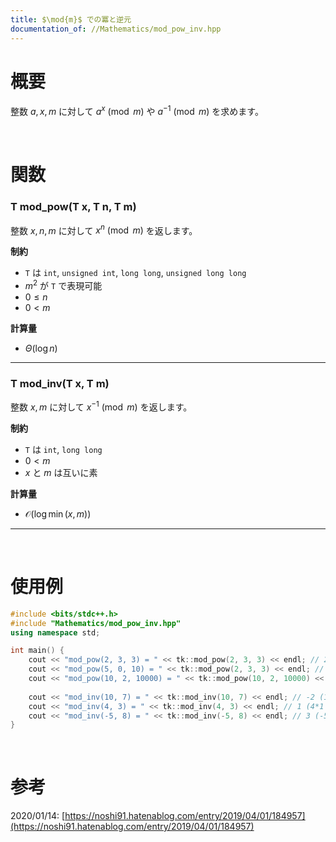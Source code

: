 ```yaml
---
title: $\mod{m}$ での冪と逆元
documentation_of: //Mathematics/mod_pow_inv.hpp
---
```


# 概要

整数 $a, x, m$ に対して $a^x \pmod{m}$ や $a^{-1} \pmod{m}$ を求めます。  

<br>

# 関数

### T mod_pow(T x, T n, T m)

整数 $x, n, m$ に対して $x^n \pmod{m}$ を返します。  

**制約**

- `T` は `int`, `unsigned int`, `long long`, `unsigned long long`
- $m^2$ が `T` で表現可能
- $0 \leq n$
- $0 < m$

**計算量**

- $\Theta(\log{n})$

---

### T mod_inv(T x, T m)

整数 $x, m$ に対して $x^{-1} \pmod{m}$ を返します。  

**制約**

- `T` は `int`, `long long`
- $0 < m$
- $x$ と $m$ は互いに素

**計算量**

- $\mathcal{O}(\log{\min(x, m)})$

---

<br>

# 使用例

```cpp
#include <bits/stdc++.h>
#include "Mathematics/mod_pow_inv.hpp"
using namespace std;

int main() {
	cout << "mod_pow(2, 3, 3) = " << tk::mod_pow(2, 3, 3) << endl; // 2 (2^3 = 8)
	cout << "mod_pow(5, 0, 10) = " << tk::mod_pow(2, 3, 3) << endl; // 1 (5^0 = 1)
	cout << "mod_pow(10, 2, 10000) = " << tk::mod_pow(10, 2, 10000) << endl; // 100 (10^2 = 100)
	
	cout << "mod_inv(10, 7) = " << tk::mod_inv(10, 7) << endl; // -2 (10*(-2) = -20 = 7*(-3) + 1)
	cout << "mod_inv(4, 3) = " << tk::mod_inv(4, 3) << endl; // 1 (4*1 = 3*1 + 1)
	cout << "mod_inv(-5, 8) = " << tk::mod_inv(-5, 8) << endl; // 3 (-5*3 = 8*(-2) + 1)
}
```

<br>

# 参考

2020/01/14: [https://noshi91.hatenablog.com/entry/2019/04/01/184957](https://noshi91.hatenablog.com/entry/2019/04/01/184957)  

<br>